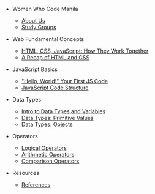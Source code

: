 - Women Who Code Manila
  - [About Us](wwcodemanila/about.md)
  - [Study Groups](wwcodemanila/study_groups.md)

- Web Fundamental Concepts
  - [HTML, CSS, JavaScript: How They Work Together](contents/web/html_css_js.md)
  - [A Recap of HTML and CSS](contents/web/html_css_recap.md)

- JavaScript Basics
  - ["Hello, World!" Your First JS Code](contents/basics/hello_world.md)
  - [JavaScript Code Structure](contents/basics/js_structure.md)

- Data Types
  - [Intro to Data Types and Variables](contents/data_types/overview_and_variables.md)
  - [Data Types: Primitive Values](contents/data_types/primitives.md)
  - [Data Types: Objects](contents/data_types/objects.md)

- Operators
  - [Logical Operators](contents/operators/logical.md)
  - [Arithmetic Operators](contents/operators/arithmetic.md)
  - [Comparison Operators](contents/operators/comparison.md)

- Resources
  - [References](resources/references.md)
